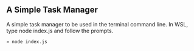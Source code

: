 ## A Simple Task Manager
A simple task manager to be used in the terminal command line. In WSL, type node index.js and follow the prompts.

```
» node index.js
```
